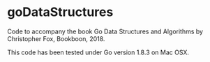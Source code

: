 # goDataStructures

Code to accompany the book Go Data Structures and Algorithms by Christopher Fox, Bookboon, 2018.

This code has been tested under Go version 1.8.3 on Mac OSX.
